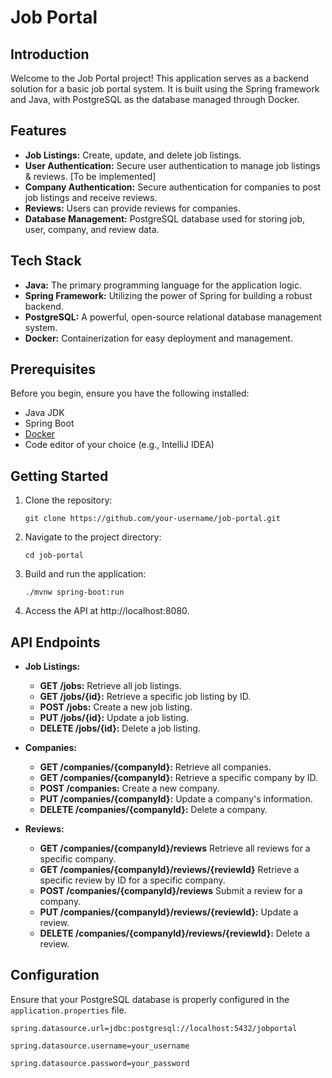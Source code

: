 
# Job Portal

## Introduction

Welcome to the Job Portal project! This application serves as a backend solution for a basic job portal system. It is built using the Spring framework and Java, with PostgreSQL as the database managed through Docker.

## Features

-   **Job Listings:** Create, update, and delete job listings.
-   **User Authentication:** Secure user authentication to manage job listings & reviews. [To be implemented]
-   **Company Authentication:** Secure authentication for companies to post job listings and receive reviews.
-   **Reviews:** Users can provide reviews for companies.
-   **Database Management:** PostgreSQL database used for storing job, user, company, and review data.

## Tech Stack

-   **Java:** The primary programming language for the application logic.
-   **Spring Framework:** Utilizing the power of Spring for building a robust backend.
-   **PostgreSQL:** A powerful, open-source relational database management system.
-   **Docker:** Containerization for easy deployment and management.

## Prerequisites

Before you begin, ensure you have the following installed:

-   Java JDK
-   Spring Boot
-   [Docker](https://www.docker.com/)
-   Code editor of your choice (e.g., IntelliJ IDEA)

## Getting Started

1.  Clone the repository:
    
    
    `git clone https://github.com/your-username/job-portal.git` 
    
2.  Navigate to the project directory:
	   
    `cd job-portal`
    
3.  Build and run the application:
    
    `./mvnw spring-boot:run` 
    
4.  Access the API at http://localhost:8080.
    

## API Endpoints

-   **Job Listings:**
    
    -   **GET /jobs:** Retrieve all job listings.
    -   **GET /jobs/{id}:** Retrieve a specific job listing by ID.
    -   **POST /jobs:** Create a new job listing.
    -   **PUT /jobs/{id}:** Update a job listing.
    -   **DELETE /jobs/{id}:** Delete a job listing.
-   **Companies:**

    -   **GET /companies/{companyId}:** Retrieve all companies.    
    -   **GET /companies/{companyId}:** Retrieve a specific company by ID.
    -   **POST /companies:** Create a new company.
    -   **PUT /companies/{companyId}:** Update a company's information.
    -   **DELETE /companies/{companyId}:** Delete a company.
-   **Reviews:**
    
    -   **GET /companies/{companyId}/reviews** Retrieve all reviews for a specific company.
    -   **GET /companies/{companyId}/reviews/{reviewId}** Retrieve a specific review by ID for a specific company.
    -   **POST /companies/{companyId}/reviews** Submit a review for a company.
    -   **PUT /companies/{companyId}/reviews/{reviewId}:** Update a review.
    -   **DELETE /companies/{companyId}/reviews/{reviewId}:** Delete a review.

## Configuration

Ensure that your PostgreSQL database is properly configured in the `application.properties` file.


`spring.datasource.url=jdbc:postgresql://localhost:5432/jobportal`

`spring.datasource.username=your_username`

`spring.datasource.password=your_password` 
